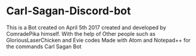 # Carl-Sagan-Discord-bot
This is a Bot created on April 5th 2017 created and developed by ComradePika himself.
With the help of Other people such as GloriousLaserChicken and Evie codes
Made with Atom and Notepad++ for the commands
Carl Sagan Bot 
